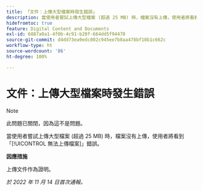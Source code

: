 ```yaml
---
title: 「文件：上傳大型檔案時發生錯誤」
description: 當使用者嘗試上傳大型檔案 (超過 25 MB) 時，檔案沒有上傳，使用者將看到「無法上傳檔案」錯誤。
hidefromtoc: true
feature: Digital Content and Documents
exl-id: 6887a0a1-4f0b-4c91-b20f-664dd5f94470
source-git-commit: d4dd73ea9edc802c945ee7b8aa478bf18b1c662c
workflow-type: ht
source-wordcount: '86'
ht-degree: 100%

---
```


# 文件：上傳大型檔案時發生錯誤

<!--This article is on WF and WFP TOCs-->

>[!NOTE]
>
>此問題已關閉，因為這不是問題。

當使用者嘗試上傳大型檔案 (超過 25 MB) 時，檔案沒有上傳，使用者將看到「[!UICONTROL 無法上傳檔案]」錯誤。

**因應措施**

上傳文件作為證明。

_於 2022 年 11 月 14 日首次通報。_
